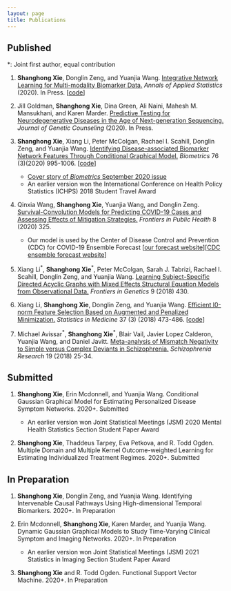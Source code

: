 ```yaml
---
layout: page
title: Publications
---
```

## Published
*: Joint first author, equal contribution

1. **Shanghong Xie**, Donglin Zeng, and Yuanjia Wang. [Integrative Network Learning for Multi-modality
Biomarker Data.](https://github.com/shanghongxie/shanghongxie/blob/main/Publications/INL_AOAS_2020.pdf) *Annals of Applied Statistics* (2020). In Press. [[code](https://github.com/shanghongxie/INL/tree/master/Code)]

2. Jill Goldman, **Shanghong Xie**, Dina Green, Ali Naini, Mahesh M. Mansukhani, and Karen Marder. [Predictive Testing for Neurodegenerative Diseases in the Age of Next-generation Sequencing.](https://onlinelibrary.wiley.com/doi/epdf/10.1002/jgc4.1342) *Journal of Genetic Counseling* (2020). In Press. 

3. **Shanghong Xie**, Xiang Li, Peter McColgan, Rachael I. Scahill, Donglin Zeng, and Yuanjia Wang. [Identifying Disease-associated Biomarker Network Features Through Conditional Graphical Model.](https://github.com/shanghongxie/shanghongxie/blob/main/Publications/Identifying_Biometrics_2020.pdf) *Biometrics* 76 (3)(2020) 995-1006. [[code](https://github.com/shanghongxie/Covariate-adjusted-network)]  
    - [Cover story of *Biometrics* September 2020 issue](https://github.com/shanghongxie/shanghongxie.github.io/blob/main/Publications/cover_biometrics.pdf)
    - An earlier version won the International Conference on Health Policy Statistics (ICHPS) 2018 Student Travel Award 

 
4. Qinxia Wang, **Shanghong Xie**, Yuanjia Wang, and Donglin Zeng. [Survival-Convolution Models for Predicting COVID-19 Cases and Assessing Effects of Mitigation Strategies.](https://github.com/shanghongxie/shanghongxie/blob/main/Publications/COVID_FIPH_2020.pdf) *Frontiers in Public Health* 8 (2020) 325. 
   - Our model is used by the Center of Disease Control and Prevention (CDC) for COVID-19 Ensemble Forecast [[our forecast website](https://github.com/COVID19BIOSTAT/covid19_prediction)][[CDC ensemble forecast website](https://www.cdc.gov/coronavirus/2019-ncov/covid-data/forecasting-us.html)] 
      
5. Xiang Li<sup>&#42;</sup>, **Shanghong Xie**<sup>&#42;</sup>, Peter McColgan, Sarah J. Tabrizi,  Rachael I. Scahill, Donglin Zeng, and Yuanjia Wang. [Learning Subject-Specific Directed Acyclic Graphs with Mixed Effects Structural Equation Models from Observational Data.](https://github.com/shanghongxie/shanghongxie/blob/main/Publications/DAG_FIG_2018.pdf) _Frontiers in Genetics_ 9 (2018) 430. 

6. Xiang Li, **Shanghong Xie**, Donglin Zeng, and Yuanjia Wang. [Efficient l0-norm Feature Selection Based on Augmented and Penalized Minimization.](https://github.com/shanghongxie/shanghongxie/blob/main/Publications/APML0_SIM_2018.pdf) *Statistics in Medicine* 37 (3) (2018) 473-486. [[code](https://cran.r-project.org/web/packages/APML0/index.html)]

7. Michael Avissar<sup>&#42;</sup>, **Shanghong Xie**<sup>&#42;</sup>, Blair Vail, Javier Lopez Calderon, Yuanjia Wang, and Daniel Javitt. [Meta-analysis of Mismatch Negativity to Simple versus Complex Deviants in Schizophrenia.](https://github.com/shanghongxie/shanghongxie/blob/main/Publications/Meta_Schizophrenia_2018.pdf) _Schizophrenia Research_ 19 (2018) 25-34.

## Submitted

1. **Shanghong Xie**, Erin Mcdonnell, and Yuanjia Wang. Conditional Gaussian Graphical Model for Estimating Personalized Disease Symptom Networks. 2020+. Submitted
   - An earlier version won Joint Statistical Meetings (JSM) 2020 Mental Health Statistics Section Student Paper Award  
 
2. **Shanghong Xie**, Thaddeus Tarpey, Eva Petkova, and R. Todd Ogden. Multiple Domain and Multiple Kernel Outcome-weighted Learning for Estimating Individualized Treatment Regimes. 2020+. Submitted


## In Preparation

1. **Shanghong Xie**, Donglin Zeng, and Yuanjia Wang. Identifying Intervenable Causal Pathways Using High-dimensional Temporal Biomarkers. 2020+. In Preparation

2. Erin Mcdonnell, **Shanghong Xie**, Karen Marder, and Yuanjia Wang. Dynamic Gaussian Graphical Models to Study Time-Varying Clinical Symptom and Imaging Networks. 2020+. In Preparation
   - An earlier version won Joint Statistical Meetings (JSM) 2021 Statistics in Imaging Section Student Paper Award  

3. **Shanghong Xie** and R. Todd Ogden. Functional Support Vector Machine. 2020+. In Preparation
